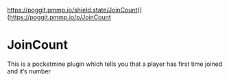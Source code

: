 https://poggit.pmmp.io/shield.state/JoinCount)](https://poggit.pmmp.io/p/JoinCount

# JoinCount

This is a pocketmine plugin which tells you that a player has first time joined and it’s number
